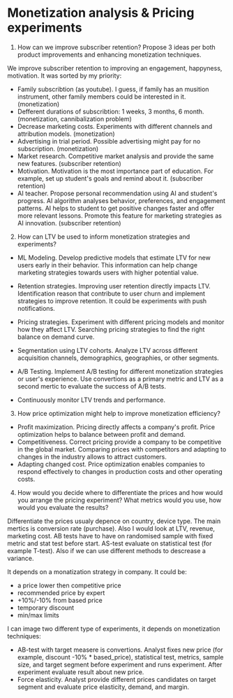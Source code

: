 # Monetization analysis & Pricing experiments
1. How can we improve subscriber retention? Propose 3 ideas per both product improvements and enhancing monetization techniques.

We improve subscriber retention to improving an engagement, happyness, motivation. It was sorted by my priority:
- Family subscribtion (as youtube). I guess, if family has an musition instrument, other family members could be interested in it. (monetization)
- Defferent durations of subscribtion: 1 weeks, 3 months, 6 month. (monetization, cannibalization problem)
- Decrease marketing costs. Experiments with different channels and attribution models. (monetization)
- Advertising in trial period. Possible advertising might pay for no subscription. (monetization)
- Market research. Сompetitive market analysis and provide the same new features. (subscriber retention)
- Motivation. Motivation is the most importance part of education. For example, set up student's goals and remind about it. (subscriber retention)
- AI teacher. Propose personal recommendation using AI and student's progress. AI algorithm analyses behavior, preferences, and engagement patterns. AI helps to student to get positive changes faster and offer more relevant lessons. Promote this feature for marketing strategies as AI innovation. (subscriber retention)


2. How can LTV be used to inform monetization strategies and experiments?

- ML Modeling. Develop predictive models that estimate LTV for new users early in their behavior. This information can help change marketing strategies towards users with higher potential value.

- Retention strategies. Improving user retention directly impacts LTV. Identification reason that contribute to user churn and implement strategies to improve retention. It could be experiments with push notifications.

- Pricing strategies. Experiment with different pricing models and monitor how they affect LTV. Searching pricing strategies to find the right balance on demand curve.

- Segmentation using LTV cohorts. Analyze LTV across different acquisition channels, demographics, geographies, or other  segments.

- A/B Testing. Implement A/B testing for different monetization strategies or user's experience. Use convertions as a primary metric and LTV as a second mertic to evaluate the success of A/B tests.

- Continuously monitor LTV trends and performance.

3. How price optimization might help to improve monetization efficiency?

- Profit maximization. Pricing directly affects a company's profit. Price optimization helps to balance between profit and demand.
- Competitiveness. Correct pricing provide a company to be competitive in the global market. Comparing prices with competitors and adapting to changes in the industry allows to attract customers.
- Adapting changed cost. Price optimization enables companies to respond effectively to changes in production costs and other operating costs.


4. How would you decide where to differentiate the prices and how would you arrange the pricing experiment? What metrics would you use, how would you evaluate the results?

Differentiate the prices usualy depence on country, device type. The main mertics is conversion rate (purchase). Also I would look at LTV, revenue, marketing cost. AB tests have to have on randomised sample with fixed metric and stat test before start. AS-test evaluate on statistical test (for example T-test). Also if we can use different methods to descrease a variance.

It depends on a monatization strategy in company. It could be:
- a price lower then competitive price
- recommended price by expert
- +10%/-10% from based price
- temporary discount
- min/max limits

I can image two different type of experiments, it depends on monetization techniques:
- AB-test with target measere is convertions. Analyst fixes new price (for example, discount -10% * based_price), statistical test, metrics, sample size, and target segment before experiment and runs experiment. After experiment evaluate result about new price.
- Force elasticity. Analyst provide different prices candidates on target segment and evaluate price elasticity, demand, and margin.

